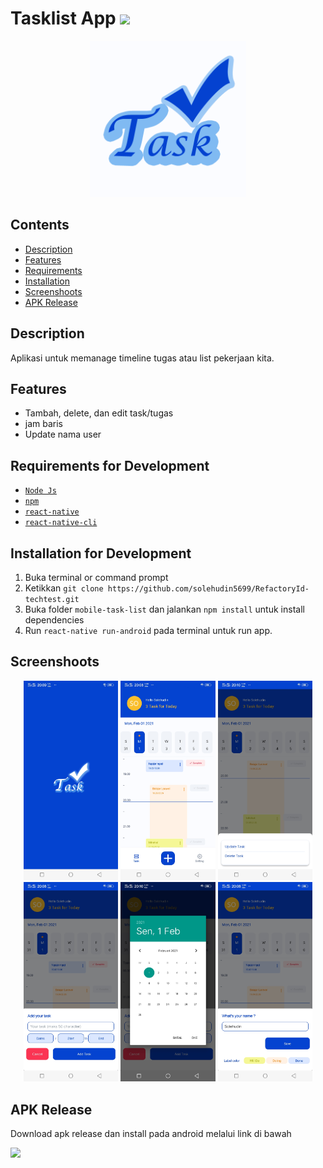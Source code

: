 # Tasklist App <img src="https://img.shields.io/badge/Build%20with-React%20Native-61dbfb?style=popout&logo=react">

<div align="center">
    <img width="250" src="./logoapp.png">
</div>

## Contents

- [Description](#description)
- [Features](#features)
- [Requirements](#requirements-for-development)
- [Installation](#installation-for-development)
- [Screenshoots](#screenshoots)
- [APK Release](#apk-release)

## Description

Aplikasi untuk memanage timeline tugas atau list pekerjaan kita.

## Features

- Tambah, delete, dan edit task/tugas
- jam baris
- Update nama user

## Requirements for Development

- [`Node Js`](https://nodejs.org/en/)
- [`npm`](https://www.npmjs.com/get-npm)
- [`react-native`](https://facebook.github.io/react-native/docs/getting-started)
- [`react-native-cli`](https://facebook.github.io/react-native/docs/getting-started)

## Installation for Development

1. Buka terminal or command prompt
2. Ketikkan `git clone https://github.com/solehudin5699/RefactoryId-techtest.git`
3. Buka folder `mobile-task-list` dan jalankan `npm install` untuk install dependencies
4. Run `react-native run-android` pada terminal untuk run app.

## Screenshoots

<div align="center">
    <img width="30%" src="./screenshoot/sc1.jpg">
    <img width="30%" src="./screenshoot/sc2.jpg">
    <img width="30%" src="./screenshoot/sc3.jpg">
</div>
<div align="center">
    <img width="30%" src="./screenshoot/sc4.jpg">
    <img width="30%" src="./screenshoot/sc5.jpg">
    <img width="30%" src="./screenshoot/sc6.jpg">
</div>

## APK Release

Download apk release dan install pada android melalui link di bawah

<a href="https://drive.google.com/file/d/15gGLpi3q4RerdcgUJVura38zUDxZOAZO/view?usp=sharing">
<img src="https://img.shields.io/badge/Download%20Tasklist%20on%20the-Google%20Drive-blue.svg?style=popout&logo=google-drive"/>
</a>
